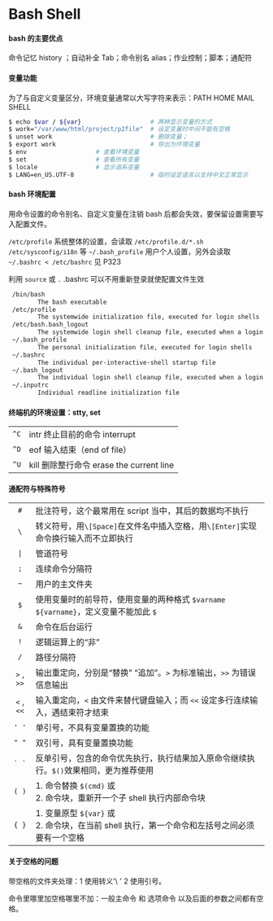 # Bash Shell 

#### bash 的主要优点

命令记忆 history ；自动补全 Tab；命令别名 alias；作业控制；脚本；通配符

#### 变量功能

为了与自定义变量区分，环境变量通常以大写字符来表示：PATH HOME MAIL SHELL

```bash
$ echo $var / ${var}                   # 两种显示变量的方式
$ work="/var/www/html/project/p2file"  # 设定变量时中间不能有空格
$ unset work                           # 删除变量；
$ export work                          # 导出为环境变量
$ env                   # 查看环境变量
$ set                   # 查看所有变量
$ locale                # 显示语系变量
$ LANG=en_US.UTF-8                     # 临时设定语言以支持中文正常显示
```

#### bash 环境配置

用命令设置的命令别名、自定义变量在注销 bash 后都会失效，要保留设置需要写入配置文件。

`/etc/profile` 系统整体的设置，会读取 `/etc/profile.d/*.sh` `/etc/sysconfig/i18n` 等
`~/.bash_profile` 用户个人设置，另外会读取 `~/.bashrc < /etc/bashrc`  见 P323

利用 `source` 或 `.` .bashrc 可以不用重新登录就使配置文件生效

```txt
 /bin/bash
        The bash executable
 /etc/profile
        The systemwide initialization file, executed for login shells
 /etc/bash.bash_logout
        The systemwide login shell cleanup file, executed when a login shell exits
 ~/.bash_profile
        The personal initialization file, executed for login shells
 ~/.bashrc
        The individual per-interactive-shell startup file
 ~/.bash_logout
        The individual login shell cleanup file, executed when a login shell exits
 ~/.inputrc
        Individual readline initialization file
```


#### 终端机的环境设置：stty, set

| | |
|:-----:|--------------------------------------------
| `^C`  | intr 终止目前的命令 interrupt
| `^D`  | eof 输入结束（end of file）
| `^U`  | kill 删除整行命令 erase the current line

#### 通配符与特殊符号

| | |
|:------:|---------------------------------------------------------------------------------------------
| `#`    | 批注符号，这个最常用在 script 当中，其后的数据均不执行
| `\`    | 转义符号，用`\[Space]`在文件名中插入空格，用`\[Enter]`实现命令换行输入而不立即执行
| <code> &#124; </code> | 管道符号
| `;`    | 连续命令分隔符
| <code> ~ </code>      | 用户的主文件夹
| `$`    | 使用变量时的前导符，使用变量的两种格式 `$varname` `${varname}`，定义变量不能加此 `$`
| `&`    | 命令在后台运行
| `!`    | 逻辑运算上的“非”
| `/`    | 路径分隔符
| `>` , `>>`  | 输出重定向，分别是“替换” “追加”。`>` 为标准输出，`>>` 为错误信息输出
| `<` , `<<`  | 输入重定向，`<` 由文件来替代键盘输入；而 `<<` 设定多行连续输入，遇结束符才结束
| `' '`  | 单引号，不具有变量置换的功能
| `" "`  | 双引号，具有变量置换功能
| `` ` ` ``   | 反单引号，包含的命令优先执行，执行结果加入原命令继续执行。`$()`效果相同，更为推荐使用
| `( )`  | 1. 命令替换 `$(cmd)` 或<br> 2. 命令块，重新开一个子 shell 执行内部命令块
| `{ }`  | 1. 变量原型 `${var}` 或<br> 2. 命令块，在当前 shell 执行，第一个命令和左括号之间必须要有一个空格


#### 关于空格的问题

带空格的文件夹处理：1 使用转义'\ ' 2 使用引号。

命令里哪里加空格哪里不加：一般主命令 和 选项命令 以及后面的参数之间都有空格。